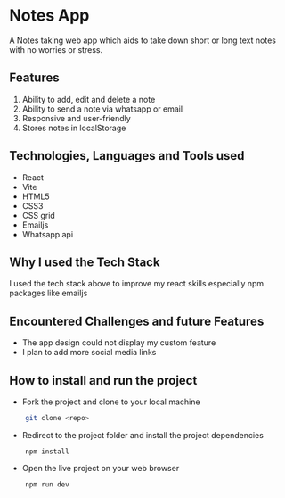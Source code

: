 # Notes App
A Notes taking web app which aids to take down short or long text notes with no worries or stress.

## Features

1. Ability to add, edit and delete a note
2. Ability to send a note via whatsapp or email
3. Responsive and user-friendly
4. Stores notes in localStorage

## Technologies, Languages and Tools used

- React
- Vite
- HTML5
- CSS3
- CSS grid
- Emailjs
- Whatsapp api

## Why I used the Tech Stack

I used the tech stack above to improve my react skills especially npm packages like emailjs

## Encountered Challenges and future Features

- The app design could not display my custom feature
- I plan to add more social media links

## How to install and run the project

- Fork the project and clone to your local machine
```bash
    git clone <repo>
```
- Redirect to the project folder and install the project dependencies
```node
    npm install
```
- Open the live project on your web browser
```node
    npm run dev
```
